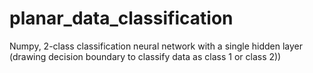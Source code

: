 # planar_data_classification
Numpy, 2-class classification neural network with a single hidden layer (drawing decision boundary to classify data as class 1 or class 2))
